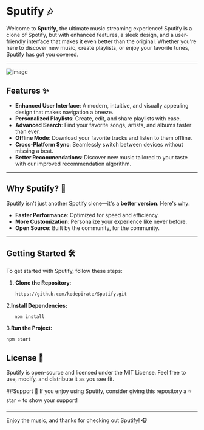 # Sputify 🎶

Welcome to **Sputify**, the ultimate music streaming experience! Sputify is a clone of Spotify, but with enhanced features, a sleek design, and a user-friendly interface that makes it even better than the original. Whether you're here to discover new music, create playlists, or enjoy your favorite tunes, Sputify has got you covered.

---
![image](https://github.com/user-attachments/assets/4e9654ea-f27b-4e7f-ad52-fd63d80513c0)



## Features ✨

- **Enhanced User Interface**: A modern, intuitive, and visually appealing design that makes navigation a breeze.
- **Personalized Playlists**: Create, edit, and share playlists with ease.
- **Advanced Search**: Find your favorite songs, artists, and albums faster than ever.
- **Offline Mode**: Download your favorite tracks and listen to them offline.
- **Cross-Platform Sync**: Seamlessly switch between devices without missing a beat.
- **Better Recommendations**: Discover new music tailored to your taste with our improved recommendation algorithm.

---

## Why Sputify? 🚀

Sputify isn't just another Spotify clone—it's a **better version**. Here's why:
- **Faster Performance**: Optimized for speed and efficiency.
- **More Customization**: Personalize your experience like never before.
- **Open Source**: Built by the community, for the community.

---

## Getting Started 🛠️

To get started with Sputify, follow these steps:

1. **Clone the Repository**:
   ```bash
   https://github.com/kodepirate/Sputify.git
   ```

2.**Install Dependencies:**
```cd Sputify
   npm install
```
3.**Run the Project:**
```
npm start
```

## License 📜
Sputify is open-source and licensed under the MIT License. Feel free to use, modify, and distribute it as you see fit.

##Support 💖
If you enjoy using Sputify, consider giving this repository a ⭐️ star ⭐️ to show your support!

------
Enjoy the music, and thanks for checking out Sputify! 🎧
